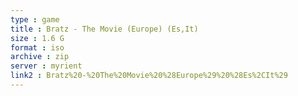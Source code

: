 ```yaml
---
type : game
title : Bratz - The Movie (Europe) (Es,It)
size : 1.6 G
format : iso
archive : zip
server : myrient
link2 : Bratz%20-%20The%20Movie%20%28Europe%29%20%28Es%2CIt%29
---
```

